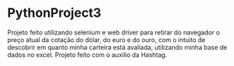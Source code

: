 # PythonProject3

Projeto feito utilizando selenium e web driver para retirar do navegador o preço atual da cotação do dólar, do euro e do ouro, com o intuito de descobrir em quanto minha carteira está avaliada, utilizando minha base de dados no excel. Projeto feito com o auxílio da Hashtag.
